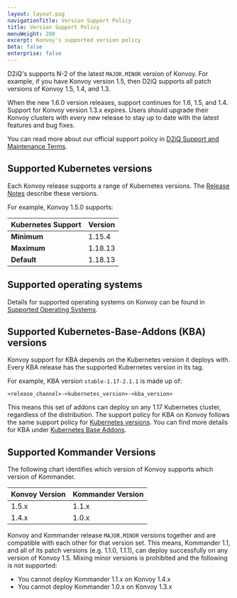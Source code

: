```yaml
---
layout: layout.pug
navigationTitle: Version Support Policy
title: Version Support Policy
menuWeight: 280
excerpt: Konvoy's supported version policy
beta: false
enterprise: false
---
```


D2iQ's supports N-2 of the latest `MAJOR.MINOR` version of Konvoy. For example, if you have Konvoy version 1.5, then D2iQ supports all patch versions of Konvoy 1.5, 1.4, and 1.3.

When the new 1.6.0 version releases, support continues for 1.6, 1.5, and 1.4. Support for Konvoy version 1.3.x expires. Users should  upgrade their Konvoy clusters with every new release to stay up to date with the latest features and bug fixes.

You can read more about our official support policy in [D2iQ Support and Maintenance Terms](https://d2iq.com/legal/support-terms).

## Supported Kubernetes versions

Each Konvoy release supports a range of Kubernetes versions. The [Release Notes](../release-notes) describe these versions.

For example, Konvoy 1.5.0 supports:

| Kubernetes Support | Version |
| ------------------ | ------- |
|**Minimum** | 1.15.4 |
|**Maximum** | 1.18.13 |
|**Default** | 1.18.13 |

## Supported operating systems

Details for supported operating systems on Konvoy can be found in [Supported Operating Systems](../install/supported-operating-systems).

## Supported Kubernetes-Base-Addons (KBA) versions

Konvoy support for KBA depends on the Kubernetes version it deploys with. Every KBA release has the supported Kubernetes version in its tag.

For example, KBA version `stable-1.17-2.1.1` is made up of:

```text
<release_channel>-<kubernetes_version>-<kba_version>
```

This means this set of addons can deploy on any 1.17 Kubernetes cluster, regardless of the distribution. The support policy for KBA on Konvoy follows the same support policy for [Kubernetes versions](#supported-kubernetes-versions). You can find more details for KBA under [Kubernetes Base Addons](../addons).

## Supported Kommander Versions

The following chart identifies which version of Konvoy supports which version of Kommander.

| Konvoy Version | Kommander Version |
| -------------- | ----------------- |
| 1.5.x | 1.1.x |
| 1.4.x | 1.0.x |

Konvoy and Kommander release `MAJOR.MINOR` versions together and are compatible with each other for that version set. This means, Kommander 1.1, and all of its patch versions (e.g. 1.1.0, 1.1.1), can deploy successfully on any version of Konvoy 1.5. Mixing minor versions is prohibited and the following is not supported:

- You cannot deploy Kommander 1.1.x on Konvoy 1.4.x
- You cannot deploy Kommander 1.0.x on Konvoy 1.3.x
